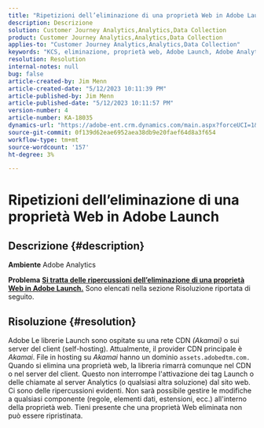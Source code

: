 ```yaml
---
title: "Ripetizioni dell’eliminazione di una proprietà Web in Adobe Launch"
description: Descrizione
solution: Customer Journey Analytics,Analytics,Data Collection
product: Customer Journey Analytics,Analytics,Data Collection
applies-to: "Customer Journey Analytics,Analytics,Data Collection"
keywords: "KCS, eliminazione, proprietà web, Adobe Launch, Adobe Analytics, raccolta dati, FAQ"
resolution: Resolution
internal-notes: null
bug: false
article-created-by: Jim Menn
article-created-date: "5/12/2023 10:11:39 PM"
article-published-by: Jim Menn
article-published-date: "5/12/2023 10:11:57 PM"
version-number: 4
article-number: KA-18035
dynamics-url: "https://adobe-ent.crm.dynamics.com/main.aspx?forceUCI=1&pagetype=entityrecord&etn=knowledgearticle&id=7a507ef6-11f1-ed11-8849-6045bd006295"
source-git-commit: 0f139d62eae6952aea38db9e20faef64d8a3f654
workflow-type: tm+mt
source-wordcount: '157'
ht-degree: 3%

---
```


# Ripetizioni dell’eliminazione di una proprietà Web in Adobe Launch

## Descrizione {#description}


<b>Ambiente</b>
Adobe Analytics

<b>Problema</b>
<u><b>Si tratta delle ripercussioni dell’eliminazione di una proprietà Web in Adobe Launch.</b></u>
Sono elencati nella sezione Risoluzione riportata di seguito.


## Risoluzione {#resolution}


Adobe Le librerie Launch sono ospitate su una rete CDN *(Akamai)* o sui server del client (self-hosting).
Attualmente, il provider CDN principale è *Akamai*.
File in hosting su *Akamai* hanno un dominio `assets.adobedtm.com.` Quando si elimina una proprietà web, la libreria rimarrà comunque nel CDN o nel server del client.
Questo non interrompe l&#39;attivazione dei tag Launch o delle chiamate al server Analytics (o qualsiasi altra soluzione) dal sito web.
Ci sono delle ripercussioni evidenti.
Non sarà possibile gestire le modifiche a qualsiasi componente (regole, elementi dati, estensioni, ecc.) all&#39;interno della proprietà web.
Tieni presente che una proprietà Web eliminata non può essere ripristinata.
